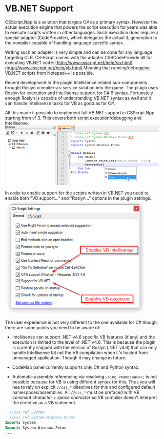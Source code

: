
# VB.NET Support

CSScript.Npp is a solution that targets C# as a primary syntax. However the actual execution engine that powers the script execution for years was able to execute scripts written in other languages. Such  execution does require a special adapter (CodeProvider), which delegates the actual IL generation to the compiler capable of handling language specific syntax. 

Writing such an adapter is very simple and can be done for any language targeting CLR. CS-Script comes with the adapter  CSSCodeProvide.dll for executing VB.NET code: [http://www.csscript.net/help/vb.html](http://www.csscript.net/help/vb.html) 
Meaning that running/debugging VB.NET scripts from Notepad++ is possible.

Recent development in the plugin Intellisense related sub-components brought Roslyn compiler-as-service solution into the game. The plugin uses Roslyn for execution and Intellisense support for C# 6 syntax. Fortunately enough Roslyn is capable of understanding VB.NET syntax as well and it can handle Intellisense tasks for VB as good as for C#.

All this made it possible to implement full VB.NET support in CSScript.Npp starting from v1.3.  This covers both script execution/debugging and Intellisense. 
![](hello_vb.png)

In order to enable support for the scripts written in VB.NET you need to enable both "VB support..." and "Roslyn..." options in the plugin settings.
![](vb_config.png)

The user experience is not very different to the one available for C# though there are some points you need to be aware of: 

* Intellisense can support .NET v4.6 specific VB features (if any) and the execution is limited to the level of .NET v4.0. This is because the plugin is currently shipped with the version of Roslyn (.NET v4.6) that can only handle Intellisense bit not the VB compilation when it's hosted from unmanaged application. Though it may change in future.

* CodeMap panel currently supports only C# and Python syntax.

* Automatic assembly referencing via resolving ```using <namespace>;``` is not possible because for VB is using different syntax for this. Thus you will nee to rely on explicit ```//css_*``` directives for this and configured default namespaces/assemblies. All ```//css_*``` must be prefaced with VB _comment character_ + _space character_ so VB compiler doesn't interpret the directive as a VB statement.
```vb
' //css_ref System
' //css_ref System.Windows.Forms
Imports System
Imports System.Windows.Forms
...
```

